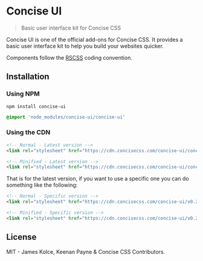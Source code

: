 
# Concise UI

> Basic user interface kit for Concise CSS

Concise UI is one of the official add-ons for Concise CSS. It provides a basic user interface kit to help you build your websites quicker.

Components follow the [RSCSS](http://rscss.io/) coding convention.

## Installation

### Using NPM

```
npm install concise-ui
```

```scss
@import 'node_modules/concise-ui/concise-ui'
```

### Using the CDN

```HTML
<!-- Normal - Latest version -->
<link rel="stylesheet" href="https://cdn.concisecss.com/concise-ui/concise-ui.css">

<!-- Minified - Latest version -->
<link rel="stylesheet" href="https://cdn.concisecss.com/concise-ui/concise-ui.min.css">
```

That is for the latest version, if you want to use a specific one you can do something like the following:

```HTML
<!-- Normal - Specific version -->
<link rel="stylesheet" href="https://cdn.concisecss.com/concise-ui/v0.2.0/concise-ui.css">

<!-- Minified - Specific version -->
<link rel="stylesheet" href="https://cdn.concisecss.com/concise-ui/v0.2.0/concise-ui.min.css">
```

## License

MIT - James Kolce, Keenan Payne & Concise CSS Contributors.
